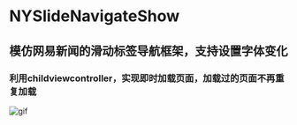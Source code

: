# NYSlideNavigateShow

## 模仿网易新闻的滑动标签导航框架，支持设置字体变化

### 利用childviewcontroller，实现即时加载页面，加载过的页面不再重复加载

![gif](https://raw.githubusercontent.com/lfny2580832/NYSlideNavigateShow/master/screenshots/gif2.gif)

